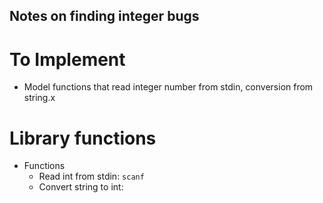 Notes on finding integer bugs
--------------------------------

# To Implement
- Model functions that read integer number from stdin, conversion from string.x

# Library functions

- Functions
  + Read int from stdin: `scanf`
  + Convert string to int:
